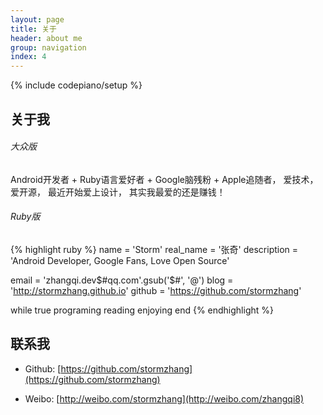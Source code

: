 ```yaml
---
layout: page
title: 关于
header: about me
group: navigation
index: 4
---
```

{% include codepiano/setup %}

## 关于我

###### 大众版

Android开发者 + Ruby语言爱好者 + Google脑残粉 + Apple追随者， 爱技术， 爱开源， 最近开始爱上设计， 其实我最爱的还是赚钱！

###### Ruby版

{% highlight ruby %}
name = 'Storm'
real_name = '张奇'
description = 'Android Developer, Google Fans, Love Open Source'

email = 'zhangqi.dev$#qq.com'.gsub('$#', '@')
blog = 'http://stormzhang.github.io'
github = 'https://github.com/stormzhang'

while true
  programing
  reading
  enjoying
end
{% endhighlight %}

## 联系我

* Github: [https://github.com/stormzhang](https://github.com/stormzhang)

* Weibo: [http://weibo.com/stormzhang](http://weibo.com/zhangqi8)



